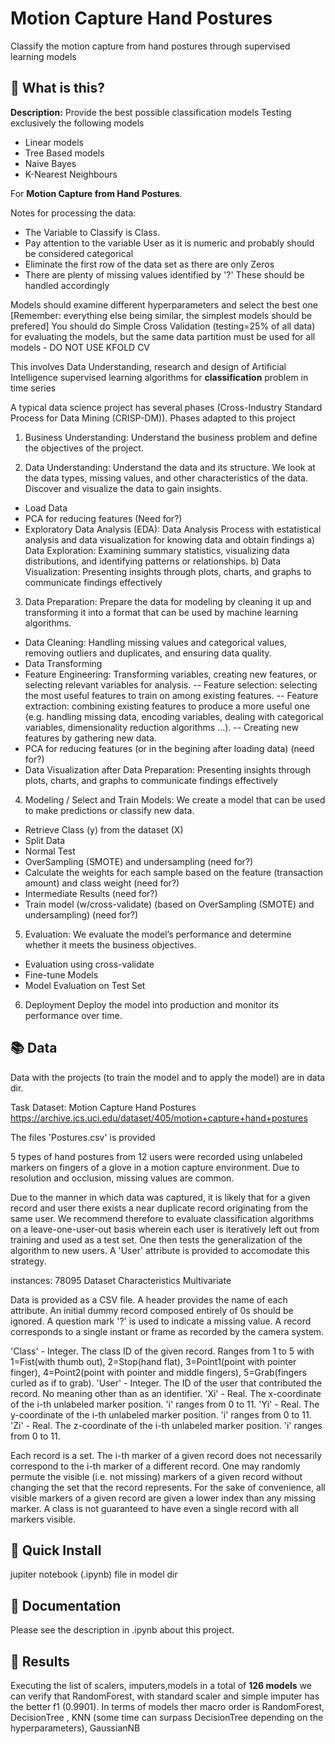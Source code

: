 # Motion Capture Hand Postures
Classify  the motion capture from hand postures through supervised learning models

  
## 🤔 What is this?
**Description:**  Provide the best possible classification models Testing exclusively the following models

- Linear models
- Tree Based models
- Naive Bayes
- K-Nearest Neighbours

For **Motion Capture from Hand Postures**.

Notes for processing the data:
- The Variable to Classify is Class.
- Pay attention to the variable User as it is numeric and probably should be considered categorical
- Eliminate the first row of the data set as there are only Zeros
- There are plenty of missing values identified by '?' These should be handled accordingly

Models should examine different hyperparameters and select the best one [Remember: everything else being similar, the simplest models should be prefered] You should do Simple Cross Validation (testing=25% of all data) for evaluating the models, but the same data partition must be used for all models - DO NOT USE KFOLD CV

This involves Data Understanding, research and design of Artificial Intelligence supervised learning algorithms for **classification** problem in time series

A typical data science project has several phases (Cross-Industry Standard Process for Data Mining (CRISP-DM)). Phases adapted to this project
1. Business Understanding: Understand the business problem and define the objectives of the project.

2. Data Understanding: Understand the data and its structure. We look at the data types, missing values, and other characteristics of the data. Discover and visualize the data to gain insights.
- Load Data
- PCA for reducing features (Need for?)
- Exploratory Data Analysis (EDA): Data Analysis Process with estatistical analysis and data visualization for knowing data and obtain findings
a) Data Exploration: Examining summary statistics, visualizing data distributions, and identifying patterns or relationships.
b) Data Visualization: Presenting insights through plots, charts, and graphs to communicate findings effectively

3. Data Preparation: Prepare the data for modeling by cleaning it up and transforming it into a format that can be used by machine learning algorithms.  
- Data Cleaning: Handling missing values and categorical values, removing outliers and duplicates, and ensuring data quality.
- Data Transforming
- Feature Engineering: Transforming variables, creating new features, or selecting relevant variables for analysis.
-- Feature selection: selecting the most useful features to train on among existing features. 
-- Feature extraction: combining existing features to produce a more useful one (e.g. handling missing data, encoding variables, dealing with categorical variables, dimensionality reduction algorithms ...). 
-- Creating new features by gathering new data.
- PCA for reducing features (or in the begining after loading data) (need for?)
- Data Visualization after Data Preparation: Presenting insights through plots, charts, and graphs to communicate findings effectively

4. Modeling / Select and Train Models: We create a model that can be used to make predictions or classify new data. 
- Retrieve Class (y) from the dataset (X)
- Split Data
- Normal Test
- OverSampling (SMOTE) and undersampling (need for?)
- Calculate the weights for each sample based on the feature (transaction amount) and class weight (need for?)
- Intermediate Results (need for?)
- Train model (w/cross-validate) (based on OverSampling (SMOTE) and undersampling) (need for?)

5. Evaluation: We evaluate the model’s performance and determine whether it meets the business objectives.
- Evaluation using cross-validate
- Fine-tune Models  
- Model Evaluation on Test Set

6. Deployment Deploy the model into production and monitor its performance over time.


## 📚 Data


Data with the projects (to train the model and to apply the model) are in data dir.
 
Task Dataset: Motion Capture Hand Postures
https://archive.ics.uci.edu/dataset/405/motion+capture+hand+postures

The files 'Postures.csv' is provided

5 types of hand postures from 12 users were recorded using unlabeled markers on fingers of a glove in a motion capture environment. Due to resolution and occlusion, missing values are common.

Due to the manner in which data was captured, it is likely that for a given record and user there exists a near duplicate record originating from the same user. We recommend therefore to evaluate classification algorithms on a leave-one-user-out basis wherein each user is iteratively left out from training and used as a test set. One then tests the generalization of the algorithm to new users. A 'User' attribute is provided to accomodate this strategy. 

instances: 78095
Dataset Characteristics
Multivariate

Data is provided as a CSV file. A header provides the name of each attribute. An initial dummy record composed entirely of 0s should be ignored. A question mark '?' is used to indicate a missing value. A record corresponds to a single instant or frame as recorded by the camera system.

'Class' - Integer. The class ID of the given record. Ranges from 1 to 5 with 1=Fist(with thumb out), 2=Stop(hand flat), 3=Point1(point with pointer finger), 4=Point2(point with pointer and middle fingers), 5=Grab(fingers curled as if to grab).
'User' - Integer. The ID of the user that contributed the record. No meaning other than as an identifier.
'Xi' - Real. The x-coordinate of the i-th unlabeled marker position. 'i' ranges from 0 to 11.
'Yi' - Real. The y-coordinate of the i-th unlabeled marker position. 'i' ranges from 0 to 11.
'Zi' - Real. The z-coordinate of the i-th unlabeled marker position. 'i' ranges from 0 to 11.

Each record is a set. The i-th marker of a given record does not necessarily correspond to the i-th marker of a different record. One may randomly permute the visible (i.e. not missing) markers of a given record without changing the set that the record represents. For the sake of convenience, all visible markers of a given record are given a lower index than any missing marker. A class is not guaranteed to have even a single record with all markers visible.


##  🚀 Quick Install


jupiter notebook (.ipynb) file in model dir


## 📖 Documentation


Please see the description in .ipynb about this project.


##  🚀 Results 


Executing the list of scalers, imputers,models in a total of **126 models**  we can verify that RandomForest, with standard scaler and simple imputer has the better f1 (0.9901). In terms of models ther macro order is RandomForest, DecisionTree , KNN (some time can surpass DecisionTree depending on the hyperparameters), GaussianNB

